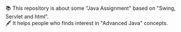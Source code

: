 📚 This repository is about some "Java Assignment" based on "Swing, Servlet and html".<br>
🖋️ It helps people who finds interest in "Advanced Java" concepts.
